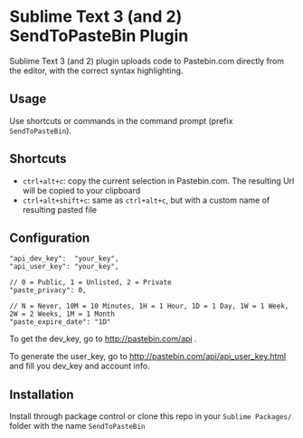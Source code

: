 Sublime Text 3 (and 2) SendToPasteBin Plugin
=============
Sublime Text 3 (and 2) plugin uploads code to Pastebin.com directly from the editor, with the correct syntax highlighting.

Usage
-----
Use shortcuts or commands in the command prompt (prefix `SendToPasteBin`).

Shortcuts
---------
 * `ctrl+alt+c`: copy the current selection in Pastebin.com. The resulting Url will be copied to your clipboard
 * `ctrl+alt+shift+c`: same as `ctrl+alt+c`, but with a custom name of resulting pasted file

Configuration
-------------

    "api_dev_key":  "your_key",
    "api_user_key": "your_key",

    // 0 = Public, 1 = Unlisted, 2 = Private
    "paste_privacy": 0,

    // N = Never, 10M = 10 Minutes, 1H = 1 Hour, 1D = 1 Day, 1W = 1 Week, 2W = 2 Weeks, 1M = 1 Month
    "paste_expire_date": "1D"

To get the dev_key, go to http://pastebin.com/api .

To generate the user_key, go to http://pastebin.com/api/api_user_key.html and fill you dev_key and account info.

Installation
------------
Install through package control or clone this repo in your `Sublime Packages/` folder with the name `SendToPasteBin`